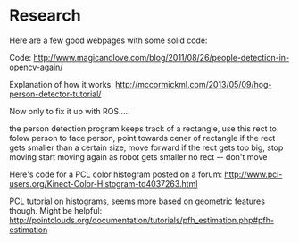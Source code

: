 # Research
Here are a few good webpages with some solid code:

Code:
http://www.magicandlove.com/blog/2011/08/26/people-detection-in-opencv-again/

Explanation of how it works:
http://mccormickml.com/2013/05/09/hog-person-detector-tutorial/

Now only to fix it up with ROS.....


the person detection program keeps track of a rectangle, use this rect to folow person
to face person, point towards cener of rectangle
if the rect gets smaller than a certain size, move forward
if the rect gets too big, stop moving 
start moving again as robot gets smaller
no rect -- don't move

Here's code for a PCL color histogram posted on a forum:
http://www.pcl-users.org/Kinect-Color-Histogram-td4037263.html

PCL tutorial on histograms, seems more based on geometric features though. Might be helpful:
http://pointclouds.org/documentation/tutorials/pfh_estimation.php#pfh-estimation
